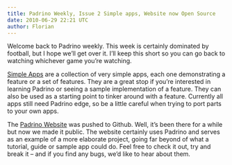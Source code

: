 ```yaml
---
title: Padrino Weekly, Issue 2 Simple apps, Website now Open Source
date: 2010-06-29 22:21 UTC
author: Florian
---
```


Welcome back to Padrino weekly. This week is certainly dominated by football, but I hope we’ll get over it. I’ll keep this short so you can go back to watching whichever game you’re watching.


[Simple Apps](http://github.com/padrino/single-apps) are a collection of very simple apps, each one demonstrating a feature or a set of features. They are a great stop if you’re interested in learning Padrino or seeing a sample implementation of a feature. They can also be used as a starting point to tinker around with a feature. Currently all apps still need Padrino edge, so be a little careful when trying to port parts to your own apps.

The [Padrino Website](http://github.com/padrino/padrino-web) was pushed to Github. Well, it’s been there for a while but now we made it public. The website certainly uses Padrino and serves as an example of a more elaborate project, going far beyond of what a tutorial, guide or sample app could do. Feel free to check it out, try and break it – and if you find any bugs, we’d like to hear about them.

